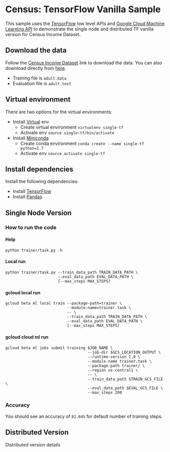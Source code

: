 # Census: TensorFlow Vanilla Sample

This sample uses the [TensorFlow](https://tensorflow.org) low level APIs and
[Google Cloud Machine Learning API](https://cloud.google.com/ml) to demonstrate
the single node and distributed TF vanilla version for Census Income Dataset.

## Download the data
Follow the [Census Income
Dataset](https://www.tensorflow.org/tutorials/wide/#reading_the_census_data) link to download the data. You can also download directly from [here](https://archive.ics.uci.edu/ml/datasets/Census+Income).

 * Training file is `adult.data`
 * Evaluation file is `adult.test` 


## Virtual environment
There are two options for the virtual environments:
 * Install [Virtual](https://virtualenv.pypa.io/en/stable/) env
   * Create virtual environment `virtualenv single-tf`
   * Activate env `source single-tf/bin/activate`
 * Install [Miniconda](https://conda.io/miniconda.html)
   * Create conda environment `conda create --name single-tf python=2.7`
   * Activate env `source activate single-tf`


## Install dependencies
Install the following dependencies:
 * Install [TensorFlow](https://www.tensorflow.org/install/)
 * Install [Pandas](http://pandas.pydata.org/pandas-docs/stable/install.html#installing-from-pypi)


## Single Node Version
### How to run the code
#### Help
```
python trainer/task.py -h
```

#### Local run
```
python trainer/task.py --train_data_path TRAIN_DATA_PATH \
                       --eval_data_path EVAL_DATA_PATH \
                       [--max_steps MAX_STEPS]
```

#### gcloud local run
```
gcloud beta ml local train --package-path=trainer \
                           --module-name=trainer.task \
                           -- \
                           --train_data_path TRAIN_DATA_PATH \
                           --eval_data_path EVAL_DATA_PATH \
                           [--max_steps MAX_STEPS]
```

#### gcloud cloud ml run
```
gcloud beta ml jobs submit training $JOB_NAME \
                                    --job-dir $GCS_LOCATION_OUTPUT \
                                    --runtime-version 1.0 \
                                    --module-name trainer.task \
                                    --package-path trainer/ \
                                    --region us-central1 \
                                    -- \
                                    --train_data_path $TRAIN_GCS_FILE \
                                    --eval_data_path $EVAL_GCS_FILE \
                                    --max_steps 200
```
### Accuracy
You should see an accuracy of `82.84%` for default number of training steps.

## Distributed Version
Distributed version details

